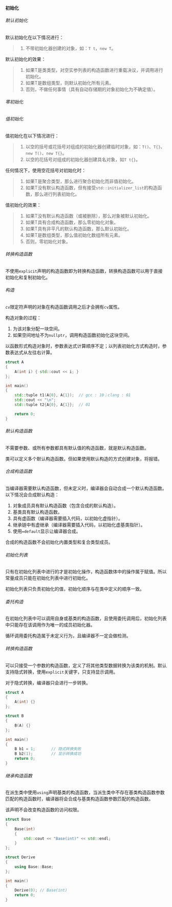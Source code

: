 

#### 初始化

###### 默认初始化

默认初始化在以下情况进行：

> 1. 不带初始化器创建的对象，如：`T t`，`new T`。

默认初始化的效果：

> 1. 如果T是类类型，对空实参列表的构造函数进行重载决议，并调用进行初始化。
> 2. 如果T是数组类型，则默认初始化所有元素。
> 3. 否则，不做任何事情（具有自动存储期的对象初始化为不确定值）。



###### 零初始化

###### 值初始化

值初始化在以下情况进行：

> 1. 以空的括号或花括号对组成的初始化器创建临时对象，如：`T()`、`T{}`、`new T()`、`new T{}`。
> 2. 以空的花括号对组成的初始化器创建具名对象，如`T t{}`。

任何情况下，使用空花括号对初始化时：

> 1. 如果T是聚合类型，那么进行聚合初始化而非值初始化。
> 2. 如果T没有默认构造函数，但有接受`std::initializer_list`的构造函数，那么进行列表初始化。

值初始化的效果：

> 1. 如果T没有默认构造函数（或被删除），那么对象被默认初始化。
> 2. 如果T具有合成构造函数，那么零初始化对象。
> 3. 如果T具有非平凡的默认构造函数，那么默认初始化。
> 4. 如果T是数组类型，那么值初始化数组所有元素。
> 5. 否则，零初始化对象。





###### 转换构造函数

不使用`explicit`声明的构造函数即为转换构造函数，转换构造函数可以用于直接初始化和复制初始化。









###### 构造

`cv`限定符声明的对象在构造函数调用之后才会拥有`cv`属性。









构造对象的过程：
1. 为该对象分配一块空间。
2. 如果空间地址不为`nullptr`，调用构造函数初始化这块空间。

以函数形式构造对象时，参数表达式计算顺序不定；以列表初始化方式构造时，参数表达式从左往右计算。

```cpp
struct A
{
    A(int i) { std::cout << i; }
};

int main()
{
    std::tuple t1(A{0}, A{1});  // gcc : 10；clang : 01
    std::cout << "\n";
    std::tuple t2{A{0}, A{1}};  // 01

    return 0;
}
```

###### 默认构造函数

不需要参数、或所有参数都具有默认值的构造函数，就是默认构造函数。

类可以定义多个默认构造函数。但如果使用默认构造的方式创建对象，将报错。

###### 合成构造函数

当编译器需要默认构造函数，但未定义时，编译器会自动合成一个默认构造函数。以下情况会合成默认构造：
1. 对象成员具有默认构造函数（包含合成的默认构造）。
2. 基类具有默认构造函数。
3. 具有虚函数（编译器需要插入代码，以初始化虚指针）。
4. 继承链中有虚继承（编译器需要插入代码，以初始化虚基类指针）。
5. 使用`=default`显示让编译器合成。

合成的构造函数不会初始化内置类型和复合类型成员。

###### 初始化列表

只有在初始化列表中进行的才是初始化操作，构造函数体中的操作属于赋值。所以常量成员只能在初始化列表中进行初始化。

初始化列表只负责初始化的值，初始化顺序与在类中定义的顺序一致。

###### 委托构造

在初始化列表中可以调用自身或基类的构造函数，且使用委托调用后，初始化列表中只能存在该调用作为唯一的成员初始化器。

循环调用委托构造属于未定义行为，且编译器不一定会做检测。

###### 转换构造函数

可以只接受一个参数的构造函数，定义了将其他类型数据转换为该类的机制。默认支持隐式转换，使用`explicit`关键字，只支持显示调用。

对于隐式转换，编译器只会进行一步转换。

```cpp
struct A
{
    A(int) {}
};

struct B
{
    B(A) {}
};

int main()
{
    B b1 = 1;		// 隐式转换失败
    B b2(1);		// 显示转换成功
    return 0;
}
```

###### 继承构造函数

在派生类中使用`using`声明基类的构造函数，当派生类中不存在基类构造函数参数匹配的构造函数时，编译器将会合成与基类构造函数参数匹配的构造函数。

该声明不会改变构造函数的访问权限。

```cpp
struct Base
{
    Base(int)
    {
        std::cout << "Base(int)" << std::endl;
    }
};

struct Derive
{
    using Base::Base;
};

int main()
{
    Derive(0); // Base(int)
    return 0;
}
```
